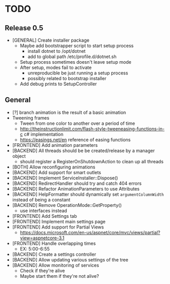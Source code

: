 ﻿# TODO

## Release 0.5
- [GENERAL] Create installer package
	- Maybe add bootstrapper script to start setup process
		- install dotnet to /opt/dotnet
		- add to global path /etc/profile.d/dotnet.sh
	- Setup process sometimes doesn't leave setup mode
	- After setup, modes fail to activate
		- unreproducible be just running a setup process
		- possibly related to bootstrap installer
	- Add debug prints to SetupController

## General
- [?] branch animation is the result of a basic animation
- Tweening frames
	- Tween from one color to another over a period of time
	- http://theinstructionlimit.com/flash-style-tweeneasing-functions-in-c c# implementation
	- https://easings.net/en reference of easing functions
- [FRONTEND] Add animation parameters
- [BACKEND] All threads should be be created/release by a manager object
	- should register a RegisterOnShutdownAction to clean up all threads
- [BOTH] Allow reconfiguring animations
- [BACKEND] Add support for smart outlets
- [BACKEND] Implement ServiceInstaller::Dispose()
- [BACKEND] RedirectHandler should try and catch 404 errors
- [BACKEND] Refactor AnimationParameters to use Attributes
- [BACKEND] HelpFormatter should dynamically set `argumentColumnWidth` instead of being a constant
- [BACKEND] Remove OperationMode::GetProperty()
	- use interfaces instead
- [FRONTEND] Add Settings tab
- [FRONTEND] Implement main settings page
- [FRONTEND] Add support for Partial Views
	- https://docs.microsoft.com/en-us/aspnet/core/mvc/views/partial?view=aspnetcore-3.1
- [FRONTEND] Handle overlapping times
	- EX: 5:00-6:55
- [BACKEND] Create a settings controller
- [BACKEND] Allow updating various settings of the tree
- [BACKEND] Allow monitoring of services
	- Check if they're alive
	- Maybe start them if they're not alive?